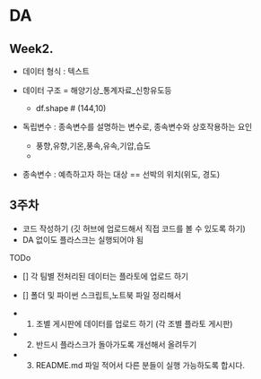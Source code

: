 # DA

## Week2.
- 데이터 형식 : 텍스트
- 데이터 구조 = 해양기상_통계자료_신항유도등
    - df.shape # (144,10)

- 독립변수 : 종속변수를 설명하는 변수로, 종속변수와 상호작용하는 요인
    - 풍향,유향,기온,풍속,유속,기압,습도
    - 
- 종속변수 : 예측하고자 하는 대상 == 선박의 위치(위도, 경도)

## 3주차
- 코드 작성하기 (깃 허브에 업로드해서 직접 코드를 볼 수 있도록 하기)
- DA 없이도 플라스크는 실행되어야 됨

TODo
- [] 각 팀별 전처리된 데이터는 플라토에 업로드 하기
- [] 폴더 및 파이썬 스크립트,노트북 파일 정리해서 


- 1. 조별 게시판에 데이터를 업로드 하기 (각 조별 플라토 게시판)
- 2. 반드시 플라스크가 돌아가도록 개선해서 올려두기
- 3. README.md 파일 적어서 다른 분들이 실행 가능하도록 합시다.
